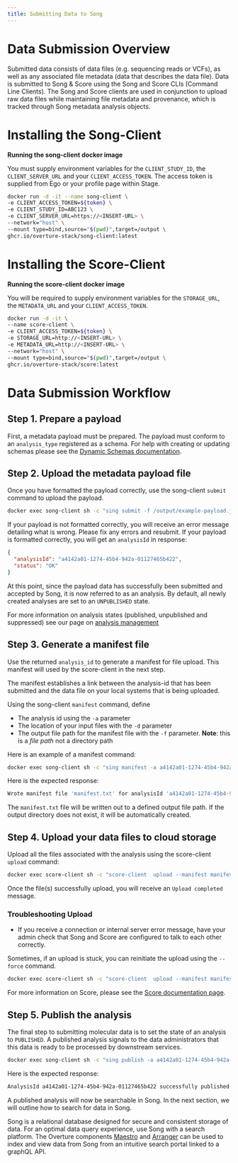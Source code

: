 ```yaml
---
title: Submitting Data to Song
---
```


# Data Submission Overview

Submitted data consists of data files (e.g. sequencing reads or VCFs), as well as any associated file metadata (data that describes the data file). Data is submitted to Song & Score using the Song and Score CLIs (Command Line Clients). The Song and Score clients are used in conjunction to upload raw data files while maintaining file metadata and provenance, which is tracked through Song metadata analysis objects.

# Installing the Song-Client

**Running the song-client docker image**

You must supply environment variables for the `CLIENT_STUDY_ID`, the `CLIENT_SERVER_URL` and your `CLIENT_ACCESS_TOKEN`. The access token is supplied from Ego or your profile page within Stage.

```bash
docker run -d -it --name song-client \
-e CLIENT_ACCESS_TOKEN=${token} \
-e CLIENT_STUDY_ID=ABC123 \
-e CLIENT_SERVER_URL=https://<INSERT-URL> \
--network="host" \
--mount type=bind,source="$(pwd)",target=/output \
ghcr.io/overture-stack/song-client:latest
```

# Installing the Score-Client

**Running the score-client docker image**

You will be required to supply environment variables for the `STORAGE_URL`, the `METADATA_URL` and your `CLIENT_ACCESS_TOKEN`.

```bash
docker run -d -it \
--name score-client \
-e CLIENT_ACCESS_TOKEN=${token} \
-e STORAGE_URL=http://<INSERT-URL> \
-e METADATA_URL=http://<INSERT-URL> \
--network="host" \
--mount type=bind,source="$(pwd)",target=/output \
ghcr.io/overture-stack/score:latest
```

# Data Submission Workflow

## Step 1. Prepare a payload

First, a metadata payload must be prepared. The payload must conform to an `analysis_type` registered as a schema. For help with creating or updating schemas please see the <a href="/documentation/song/admin/schemas/" target="_blank" rel="noopener noreferrer">Dynamic Schemas documentation</a>.

## Step 2. Upload the metadata payload file

Once you have formatted the payload correctly, use the song-client `submit` command to upload the payload.

```bash
docker exec song-client sh -c "sing submit -f /output/example-payload.json"
```

If your payload is not formatted correctly, you will receive an error message detailing what is wrong. Please fix any errors and resubmit. If your payload is formatted correctly, you will get an `analysisId` in response:

```json
{
  "analysisId": "a4142a01-1274-45b4-942a-01127465b422",
  "status": "OK"
}
```

At this point, since the payload data has successfully been submitted and accepted by Song, it is now referred to as an analysis. By default, all newly created analyses are set to an `UNPUBLISHED` state.

<Warning>For more information on analysis states (published, unpublished and suppressed) see our page on [analysis management](/documentation/song/admin/analysismanagement/)</Warning>

## Step 3. Generate a manifest file

Use the returned `analysis_id` to generate a manifest for file upload. This manifest will used by the score-client in the next step.

The manifest establishes a link between the analysis-id that has been submitted and the data file on your local systems that is being uploaded.

Using the song-client `manifest` command, define

- The analysis id using the `-a` parameter
- The location of your input files with the `-d` parameter
- The output file path for the manifest file with the `-f` parameter. **Note**: this is a _file path_ not a directory path

Here is an example of a manifest command:

```bash
docker exec song-client sh -c "sing manifest -a a4142a01-1274-45b4-942a-01127465b422 -f /some/output/dir/manifest.txt  -d /submitting/file/directory"
```

Here is the expected response:

```bash
Wrote manifest file 'manifest.txt' for analysisId 'a4142a01-1274-45b4-942a-01127465b422'
```

The `manifest.txt` file will be written out to a defined output file path. If the output directory does not exist, it will be automatically created.

## Step 4. Upload your data files to cloud storage

Upload all the files associated with the analysis using the score-client `upload` command:

```bash
docker exec score-client sh -c "score-client  upload --manifest manifest.txt"
```

Once the file(s) successfully upload, you will receive an `Upload completed` message.

### Troubleshooting Upload

- If you receive a connection or internal server error message, have your admin check that Song and Score are configured to talk to each other correctly.

Sometimes, if an upload is stuck, you can reinitiate the upload using the `--force` command.

```bash
docker exec score-client sh -c "score-client  upload --manifest manifest.txt --force "
```

For more information on Score, please see the <a href="/documentation/score" target="_blank" rel="noopener noreferrer">Score documentation page</a>.

## Step 5. Publish the analysis

The final step to submitting molecular data is to set the state of an analysis to `PUBLISHED`. A published analysis signals to the data administrators that this data is ready to be processed by downstream services.

```bash
docker exec song-client sh -c "sing publish -a a4142a01-1274-45b4-942a-01127465b422"
```

Here is the expected response:

```bash
AnalysisId a4142a01-1274-45b4-942a-01127465b422 successfully published
```

A published analysis will now be searchable in Song. In the next section, we will outline how to search for data in Song.

<Note title="Integration Tips">Song is a relational database designed for secure and consistent storage of data. For an optimal data query experience, use Song with a search platform. The Overture components [Maestro](/documentation/maestro) and [Arranger](/documentation/arranger) can be used to index and view data from Song from an intuitive search portal linked to a graphQL API.</Note>

